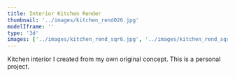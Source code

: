 ```yaml
---
title: Interior Kitchen Render
thumbnail: '../images/kitchen_rend026.jpg'
modelIframe: ''
type: '3d'
images: ['../images/kitchen_rend_sqr6.jpg', '../images/kitchen_rend_sqr7.jpg']
---
```


Kitchen interior I created from my own original concept.
This is a personal project.
